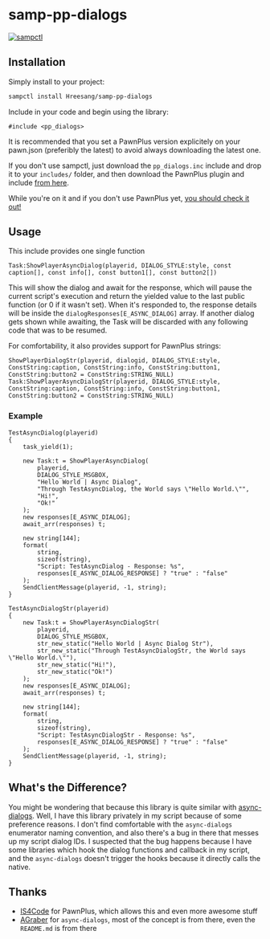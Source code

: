 # samp-pp-dialogs

[![sampctl](https://img.shields.io/badge/sampctl-PawnPlus--Dialogs-2f2f2f.svg?style=for-the-badge)](https://github.com/Hreesang/samp-pp-dialogs)

## Installation

Simply install to your project:

```bash
sampctl install Hreesang/samp-pp-dialogs
```

Include in your code and begin using the library:

```pawn
#include <pp_dialogs>
```

It is recommended that you set a PawnPlus version explicitely on your pawn.json
(preferibly the latest) to avoid always downloading the latest one.

If you don't use sampctl, just download the `pp_dialogs.inc` include and
drop it to your `includes/` folder, and then download the PawnPlus plugin and
include [from here](https://github.com/IllidanS4/PawnPlus/releases).

While you're on it and if you don't use PawnPlus yet,
[you should check it out!](https://github.com/IllidanS4/PawnPlus/blob/master/README.md)

## Usage

This include provides one single function
```pawn
Task:ShowPlayerAsyncDialog(playerid, DIALOG_STYLE:style, const caption[], const info[], const button1[], const button2[])
```

This will show the dialog and await for the response, which will pause the
current script's execution and return the yielded value to the last public
function (or 0 if it wasn't set). When it's responded to, the response details
will be inside the `dialogResponses[E_ASYNC_DIALOG]` array. If another
dialog gets shown while awaiting, the Task will be discarded with any following
code that was to be resumed.

For comfortability, it also provides support for PawnPlus strings:
```pawn
ShowPlayerDialogStr(playerid, dialogid, DIALOG_STYLE:style, ConstString:caption, ConstString:info, ConstString:button1, ConstString:button2 = ConstString:STRING_NULL)
Task:ShowPlayerAsyncDialogStr(playerid, DIALOG_STYLE:style, ConstString:caption, ConstString:info, ConstString:button1, ConstString:button2 = ConstString:STRING_NULL)
```

### Example
```pawn
TestAsyncDialog(playerid)
{
    task_yield(1);

	new Task:t = ShowPlayerAsyncDialog(
		playerid,
		DIALOG_STYLE_MSGBOX,
		"Hello World | Async Dialog",
		"Through TestAsyncDialog, the World says \"Hello World.\"",
		"Hi!",
		"Ok!"
	);
	new responses[E_ASYNC_DIALOG];
	await_arr(responses) t;

	new string[144];
	format(
		string,
		sizeof(string),
		"Script: TestAsyncDialog - Response: %s",
		responses[E_ASYNC_DIALOG_RESPONSE] ? "true" : "false"
	);
	SendClientMessage(playerid, -1, string);
}

TestAsyncDialogStr(playerid)
{
	new Task:t = ShowPlayerAsyncDialogStr(
		playerid,
		DIALOG_STYLE_MSGBOX,
		str_new_static("Hello World | Async Dialog Str"),
		str_new_static("Through TestAsyncDialogStr, the World says \"Hello World.\""),
		str_new_static("Hi!"),
		str_new_static("Ok!")
	);
	new responses[E_ASYNC_DIALOG];
	await_arr(responses) t;

	new string[144];
	format(
		string,
		sizeof(string),
		"Script: TestAsyncDialogStr - Response: %s",
		responses[E_ASYNC_DIALOG_RESPONSE] ? "true" : "false"
	);
	SendClientMessage(playerid, -1, string);
}
```

## What's the Difference?

You might be wondering that because this library is quite similar with [async-dialogs](https://github.com/AGraber/samp-async-dialogs). Well, I have this library privately in my script because of some preference reasons. I don't find comfortable with the `async-dialogs` enumerator naming convention, and also there's a bug in there that messes up my script dialog IDs. I suspected that the bug happens because I have some libraries which hook the dialog functions and callback in my script, and the `async-dialogs` doesn't trigger the hooks because it directly calls the native.

## Thanks
* [IS4Code](https://github.com/IS4Code) for PawnPlus, which allows this and even more awesome stuff
* [AGraber](https://github.com/AGraber) for `async-dialogs`, most of the concept is from there, even the `README.md` is from there
